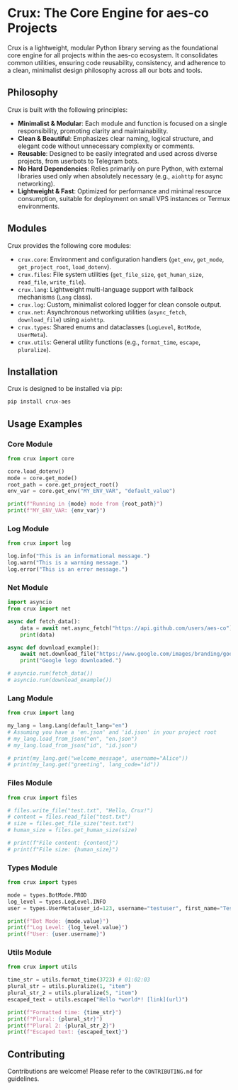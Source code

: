 # Crux: The Core Engine for aes-co Projects

Crux is a lightweight, modular Python library serving as the foundational core engine for all projects within the aes-co ecosystem. It consolidates common utilities, ensuring code reusability, consistency, and adherence to a clean, minimalist design philosophy across all our bots and tools.

## Philosophy

Crux is built with the following principles:

-   **Minimalist & Modular**: Each module and function is focused on a single responsibility, promoting clarity and maintainability.
-   **Clean & Beautiful**: Emphasizes clear naming, logical structure, and elegant code without unnecessary complexity or comments.
-   **Reusable**: Designed to be easily integrated and used across diverse projects, from userbots to Telegram bots.
-   **No Hard Dependencies**: Relies primarily on pure Python, with external libraries used only when absolutely necessary (e.g., `aiohttp` for async networking).
-   **Lightweight & Fast**: Optimized for performance and minimal resource consumption, suitable for deployment on small VPS instances or Termux environments.

## Modules

Crux provides the following core modules:

-   `crux.core`: Environment and configuration handlers (`get_env`, `get_mode`, `get_project_root`, `load_dotenv`).
-   `crux.files`: File system utilities (`get_file_size`, `get_human_size`, `read_file`, `write_file`).
-   `crux.lang`: Lightweight multi-language support with fallback mechanisms (`Lang` class).
-   `crux.log`: Custom, minimalist colored logger for clean console output.
-   `crux.net`: Asynchronous networking utilities (`async_fetch`, `download_file`) using `aiohttp`.
-   `crux.types`: Shared enums and dataclasses (`LogLevel`, `BotMode`, `UserMeta`).
-   `crux.utils`: General utility functions (e.g., `format_time`, `escape`, `pluralize`).

## Installation

Crux is designed to be installed via pip:

```bash
pip install crux-aes
```

## Usage Examples

### Core Module

```python
from crux import core

core.load_dotenv()
mode = core.get_mode()
root_path = core.get_project_root()
env_var = core.get_env("MY_ENV_VAR", "default_value")

print(f"Running in {mode} mode from {root_path}")
print(f"MY_ENV_VAR: {env_var}")
```

### Log Module

```python
from crux import log

log.info("This is an informational message.")
log.warn("This is a warning message.")
log.error("This is an error message.")
```

### Net Module

```python
import asyncio
from crux import net

async def fetch_data():
    data = await net.async_fetch("https://api.github.com/users/aes-co")
    print(data)

async def download_example():
    await net.download_file("https://www.google.com/images/branding/googlelogo/2x/googlelogo_color_272x92dp.png", "google_logo.png")
    print("Google logo downloaded.")

# asyncio.run(fetch_data())
# asyncio.run(download_example())
```

### Lang Module

```python
from crux import lang

my_lang = lang.Lang(default_lang="en")
# Assuming you have a 'en.json' and 'id.json' in your project root
# my_lang.load_from_json("en", "en.json")
# my_lang.load_from_json("id", "id.json")

# print(my_lang.get("welcome_message", username="Alice"))
# print(my_lang.get("greeting", lang_code="id"))
```

### Files Module

```python
from crux import files

# files.write_file("test.txt", "Hello, Crux!")
# content = files.read_file("test.txt")
# size = files.get_file_size("test.txt")
# human_size = files.get_human_size(size)

# print(f"File content: {content}")
# print(f"File size: {human_size}")
```

### Types Module

```python
from crux import types

mode = types.BotMode.PROD
log_level = types.LogLevel.INFO
user = types.UserMeta(user_id=123, username="testuser", first_name="Test")

print(f"Bot Mode: {mode.value}")
print(f"Log Level: {log_level.value}")
print(f"User: {user.username}")
```

### Utils Module

```python
from crux import utils

time_str = utils.format_time(3723) # 01:02:03
plural_str = utils.pluralize(1, "item")
plural_str_2 = utils.pluralize(5, "item")
escaped_text = utils.escape("Hello *world*! [link](url)")

print(f"Formatted time: {time_str}")
print(f"Plural: {plural_str}")
print(f"Plural 2: {plural_str_2}")
print(f"Escaped text: {escaped_text}")
```

## Contributing

Contributions are welcome! Please refer to the `CONTRIBUTING.md` for guidelines.
